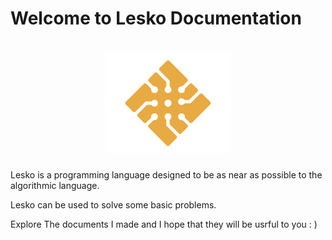 # Welcome to Lesko Documentation

<h1 align="center">
  <img src="https://github.com/Mohamed-Akram-Hl/docs/blob/main/assets/Logo.png?raw=true" width="200px"/>
</h1>


Lesko is a programming language designed to be as near as possible to the algorithmic language.

Lesko can be used to solve some basic problems.

Explore The documents I made and I hope that they will be usrful to you : )

